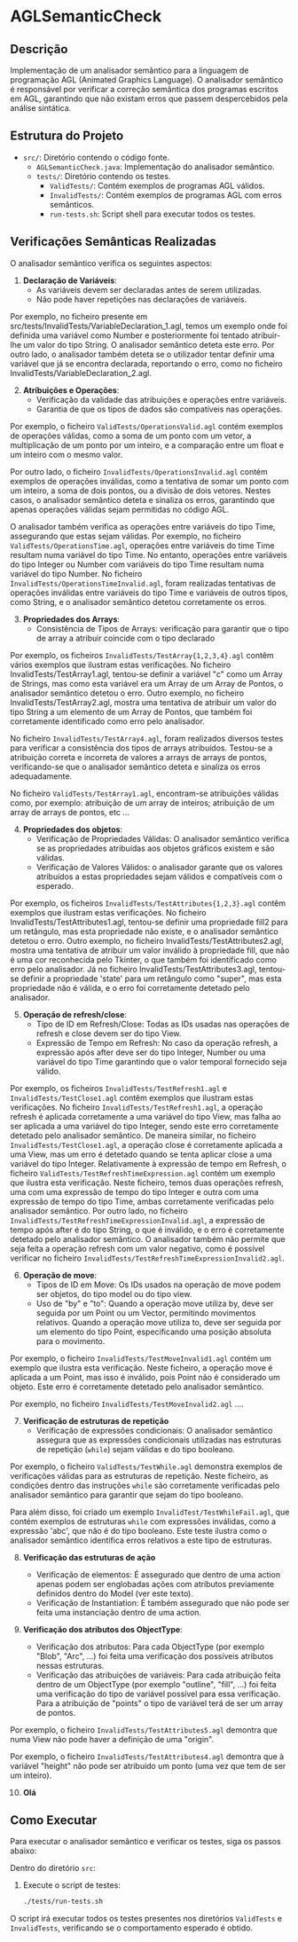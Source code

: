 # AGLSemanticCheck

## Descrição

Implementação de um analisador semântico para a linguagem de programação AGL (Animated Graphics Language). O analisador semântico é responsável por verificar a correção semântica dos programas escritos em AGL, garantindo que não existam erros que passem despercebidos pela análise sintática.

## Estrutura do Projeto

- `src/`: Diretório contendo o código fonte.
  - `AGLSemanticCheck.java`: Implementação do analisador semântico.
  - `tests/`: Diretório contendo os testes.
    - `ValidTests/`: Contém exemplos de programas AGL válidos.
    - `InvalidTests/`: Contém exemplos de programas AGL com erros semânticos.
    - `run-tests.sh`: Script shell para executar todos os testes.

## Verificações Semânticas Realizadas

O analisador semântico verifica os seguintes aspectos:

1. **Declaração de Variáveis**:
   - As variáveis devem ser declaradas antes de serem utilizadas.
   - Não pode haver repetições nas declarações de variáveis.

Por exemplo, no ficheiro presente em src/tests/InvalidTests/VariableDeclaration_1.agl, temos um exemplo onde foi definida uma variável como Number e posteriormente foi tentado atribuir-lhe um valor do tipo String. O analisador semântico deteta este erro. Por outro lado, o analisador também deteta se o utilizador tentar definir uma variável que já se encontra declarada, reportando o erro, como no ficheiro InvalidTests/VariableDeclaration_2.agl.

2. **Atribuições e Operações**:
   - Verificação da validade das atribuições e operações entre variáveis.
   - Garantia de que os tipos de dados são compatíveis nas operações.

Por exemplo, o ficheiro `ValidTests/OperationsValid.agl` contém exemplos de operações válidas, como a soma de um ponto com um vetor, a multiplicação de um ponto por um inteiro, e a comparação entre um float e um inteiro com o mesmo valor.

Por outro lado, o ficheiro `InvalidTests/OperationsInvalid.agl` contém exemplos de operações inválidas, como a tentativa de somar um ponto com um inteiro, a soma de dois pontos, ou a divisão de dois vetores. Nestes casos, o analisador semântico deteta e sinaliza os erros, garantindo que apenas operações válidas sejam permitidas no código AGL.

O analisador também verifica as operações entre variáveis do tipo Time, assegurando que estas sejam válidas. Por exemplo, no ficheiro `ValidTests/OperationsTime.agl`, operações entre variáveis do time Time resultam numa variável do tipo Time. No entanto, operações entre variáveis do tipo Integer ou Number com variáveis do tipo Time resultam numa variável do tipo Number. No ficheiro `ÌnvalidTests/OperationsTimeInvalid.agl`, foram realizadas tentativas de operações inválidas entre variáveis do tipo Time e variáveis de outros tipos, como String, e o analisador semântico detetou corretamente os erros.


3. **Propriedades dos Arrays**:
    - Consistência de Tipos de Arrays: verificação para garantir que o tipo de array a atribuir coincide com o tipo declarado

Por exemplo, os ficheiros `InvalidTests/TestArray{1,2,3,4}.agl` contêm vários exemplos que ilustram estas verificações. No ficheiro InvalidTests/TestArray1.agl, tentou-se definir a variável "c" como um Array de Strings, mas como esta variável era um Array de um Array de Pontos, o analisador semântico detetou o erro. Outro exemplo, no ficheiro InvalidTests/TestArray2.agl, mostra uma tentativa de atribuir um valor do tipo String a um elemento de um Array de Pontos, que também foi corretamente identificado como erro pelo analisador.

No ficheiro `InvalidTests/TestArray4.agl`, foram realizados diversos testes para verificar a consistência dos tipos de arrays atribuídos. Testou-se a atribuição correta e incorreta de valores a arrays de arrays de pontos, verificando-se que o analisador semântico deteta e sinaliza os erros adequadamente.

No ficheiro `ValidTests/TestArray1.agl`, encontram-se atribuições válidas como, por exemplo: atribuição de um array de inteiros; atribuição de um array de arrays de pontos, etc ...

4. **Propriedades dos objetos**:
   - Verificação de Propriedades Válidas: O analisador semântico verifica se as propriedades atribuídas aos objetos gráficos existem e são válidas.
   - Verificação de Valores Válidos: o analisador garante que os valores atribuídos a estas propriedades sejam válidos e compatíveis com o esperado.

Por exemplo, os ficheiros `InvalidTests/TestAttributes{1,2,3}.agl` contêm exemplos que ilustram estas verificações. 
No ficheiro InvalidTests/TestAttributes1.agl, tentou-se definir uma propriedade fill2 para um retângulo, mas esta propriedade não existe, e o analisador semântico detetou o erro. 
Outro exemplo, no ficheiro InvalidTests/TestAttributes2.agl, mostra uma tentativa de atribuir um valor inválido à propriedade fill, que não é uma cor reconhecida pelo Tkinter, o que também foi identificado como erro pelo analisador. 
Já no ficheiro InvalidTests/TestAttributes3.agl, tentou-se definir a propriedade 'state' para um retângulo como "super", mas esta propriedade não é válida, e o erro foi corretamente detetado pelo analisador.

5. **Operação de refresh/close**:
   - Tipo de ID em Refresh/Close: Todas as IDs usadas nas operações de refresh e close devem ser do tipo View.
   - Expressão de Tempo em Refresh: No caso da operação refresh, a expressão após after deve ser do tipo Integer, Number ou uma variável do tipo Time garantindo que o valor temporal fornecido seja válido.

Por exemplo, os ficheiros `InvalidTests/TestRefresh1.agl` e `InvalidTests/TestClose1.agl` contêm exemplos que ilustram estas verificações. No ficheiro `InvalidTests/TestRefresh1.agl`, a operação refresh é aplicada corretamente a uma variável do tipo View, mas falha ao ser aplicada a uma variável do tipo Integer, sendo este erro corretamente detetado pelo analisador semântico. De maneira similar, no ficheiro `InvalidTests/TestClose1.agl`, a operação close é corretamente aplicada a uma View, mas um erro é detetado quando se tenta aplicar close a uma variável do tipo Integer.
Relativamente à expressão de tempo em Refresh, o ficheiro `ValidTests/TestRefreshTimeExpression.agl` contém um exemplo que ilustra esta verificação. Neste ficheiro, temos duas operações refresh, uma com uma expressão de tempo do tipo Integer e outra com uma expressão de tempo do tipo Time, ambas corretamente verificadas pelo analisador semântico.
Por outro lado, no ficheiro `InvalidTests/TestRefreshTimeExpressionInvalid.agl`, a expressão de tempo após after é do tipo String, o que é inválido, e o erro é corretamente detetado pelo analisador semântico. O analisador também não permite que seja feita a operação refresh com um valor negativo, como é possível verificar no ficheiro `InvalidTests/TestRefreshTimeExpressionInvalid2.agl`.


6. **Operação de move**:
   - Tipos de ID em Move: Os IDs usados na operação de move podem ser objetos, do tipo model ou do tipo view.
   - Uso de "by" e "to": Quando a operação move utiliza by, deve ser seguida por um Point ou um Vector, permitindo movimentos relativos. Quando a operação move utiliza to, deve ser seguida por um elemento do tipo Point, especificando uma posição absoluta para o movimento.

Por exemplo, o ficheiro `InvalidTests/TestMoveInvalid1.agl` contém um exemplo que ilustra esta verificação. Neste ficheiro, a operação move é aplicada a um Point, mas isso é inválido, pois Point não é considerado um objeto. Este erro é corretamente detetado pelo analisador semântico.

Por exemplo, no ficheiro `InvalidTests/TestMoveInvalid2.agl` ....


7. **Verificação de estruturas de repetição**
   - Verificação de expressões condicionais: O analisador semântico assegura que as expressões condicionais utilizadas nas estruturas de repetição (`while`) sejam válidas e do tipo booleano.

Por exemplo, o ficheiro `ValidTests/TestWhile.agl` demonstra exemplos de verificações válidas para as estruturas de repetição. Neste ficheiro, as condições dentro das instruções `while` são corretamente verificadas pelo analisador semântico para garantir que sejam do tipo booleano.

Para além disso, foi criado um exemplo `InvalidTest/TestWhileFail.agl`, que contém exemplos de estruturas `while` com expressões inválidas, como a expressão 'abc', que não é do tipo booleano. Este teste ilustra como o analisador semântico identifica erros relativos a este tipo de estruturas.


8. **Verificação das estruturas de ação**
   - Verificação de elementos: É assegurado que dentro de uma action apenas podem ser englobadas ações com atributos previamente definidos dentro do Model (ver este texto).
   - Verificação de Instantiation: É também assegurado que não pode ser feita uma instanciação dentro de uma action.


9. **Verificação dos atributos dos ObjectType**:
   - Verificação dos atributos: Para cada ObjectType (por exemplo "Blob", "Arc", ...) foi feita uma verificação dos possíveis atributos nessas estruturas.
   - Verificação das atribuições de variáveis: Para cada atribuição feita dentro de um ObjectType (por exemplo "outline", "fill", ...) foi feita uma verificação do tipo de variável possível para essa verificação. Para a atribuição de "points" o tipo de variável terá de ser um array de pontos.

Por exemplo, o ficheiro `InvalidTests/TestAttributes5.agl` demontra que numa View não pode haver a definição de uma "origin".

Por exemplo, o ficheiro `InvalidTests/TestAttributes4.agl` demontra que à variável "height" não pode ser atribuido um ponto (uma vez que tem de ser um inteiro).


10. **Olá**

## Como Executar

Para executar o analisador semântico e verificar os testes, siga os passos abaixo:

Dentro do diretório `src`: 

1. Execute o script de testes:
   ```sh
   ./tests/run-tests.sh
   ```

O script irá executar todos os testes presentes nos diretórios `ValidTests` e `InvalidTests`, verificando se o comportamento esperado é obtido.

